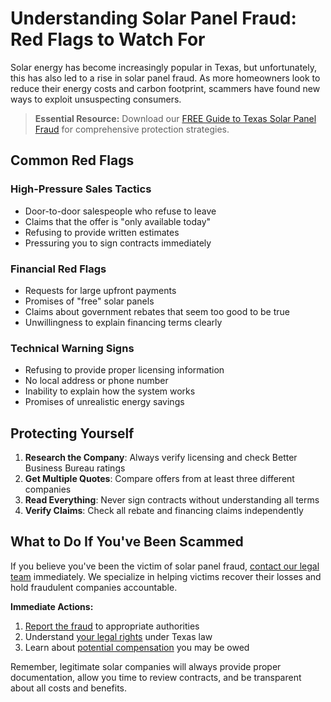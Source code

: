 # Understanding Solar Panel Fraud: Red Flags to Watch For

Solar energy has become increasingly popular in Texas, but unfortunately, this has also led to a rise in solar panel fraud. As more homeowners look to reduce their energy costs and carbon footprint, scammers have found new ways to exploit unsuspecting consumers.

> **Essential Resource:** Download our [FREE Guide to Texas Solar Panel Fraud](/blog/free-ebook-texas-solar-fraud-guide) for comprehensive protection strategies.

## Common Red Flags

### High-Pressure Sales Tactics
- Door-to-door salespeople who refuse to leave
- Claims that the offer is "only available today"
- Refusing to provide written estimates
- Pressuring you to sign contracts immediately

### Financial Red Flags
- Requests for large upfront payments
- Promises of "free" solar panels
- Claims about government rebates that seem too good to be true
- Unwillingness to explain financing terms clearly

### Technical Warning Signs
- Refusing to provide proper licensing information
- No local address or phone number
- Inability to explain how the system works
- Promises of unrealistic energy savings

## Protecting Yourself

1. **Research the Company**: Always verify licensing and check Better Business Bureau ratings
2. **Get Multiple Quotes**: Compare offers from at least three different companies
3. **Read Everything**: Never sign contracts without understanding all terms
4. **Verify Claims**: Check all rebate and financing claims independently

## What to Do If You've Been Scammed

If you believe you've been the victim of solar panel fraud, [contact our legal team](/services) immediately. We specialize in helping victims recover their losses and hold fraudulent companies accountable.

**Immediate Actions:**
1. [Report the fraud](/blog/how-to-report-solar-panel-fraud) to appropriate authorities
2. Understand [your legal rights](/blog/legal-rights-solar-companies) under Texas law
3. Learn about [potential compensation](/blog/texas-solar-panel-financing-fraud-compensation) you may be owed

Remember, legitimate solar companies will always provide proper documentation, allow you time to review contracts, and be transparent about all costs and benefits.